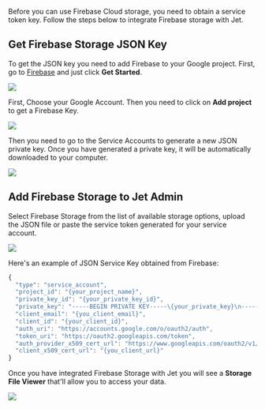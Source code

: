 Before you can use Firebase Cloud storage, you need to obtain a service token key. Follow the steps below to integrate Firebase storage with Jet.‌

## Get Firebase Storage JSON Key <a id="1-get-firebase-key"></a>

To get the JSON key you need to add Firebase to your Google project. First, go to [Firebase](https://firebase.google.com/) and just click **Get Started**.

![](https://gblobscdn.gitbook.com/assets%2F-LQ08RFAKZvFADEiXKFy%2F-MWPTvbPDMAbsJaFXHMo%2F-MWPyFl0b8QAl1KwF_q6%2Fimage.png?alt=media&token=d7b1c8d9-56b6-4f9b-a605-fd1141291f2e)

First, Choose your Google Account. Then you need to click on **Add project** to get a Firebase Key.​

![](https://gblobscdn.gitbook.com/assets%2F-LQ08RFAKZvFADEiXKFy%2F-MWPTvbPDMAbsJaFXHMo%2F-MWQ0vloTcTeL4flpQOY%2FGIF.gif?alt=media&token=abd07498-645b-4f37-9d48-be907cd13ff7)

Then you need to go to the Service Accounts to generate a new JSON private key. Once you have generated a private key, it will be automatically downloaded to your computer.​

![](https://gblobscdn.gitbook.com/assets%2F-LQ08RFAKZvFADEiXKFy%2F-MWPTvbPDMAbsJaFXHMo%2F-MWQ1D2ZGO04wQFTIFb3%2FGIF%20%281%29.gif?alt=media&token=ac75c780-fb03-4189-bd46-3cb85bde0770)

## Add Firebase Storage to Jet Admin <a id="2-add-firebase-to-jet-admin"></a>

Select Firebase Storage from the list of available storage options, upload the JSON file or paste the service token generated for your service account.

![](https://gblobscdn.gitbook.com/assets%2F-LQ08RFAKZvFADEiXKFy%2F-MWPTvbPDMAbsJaFXHMo%2F-MWQ2BK8D9ktvP9t8p0Z%2Fimage.png?alt=media&token=1693bead-ba2f-432f-a725-0a5d3e8522c7)

Here's an example of JSON Service Key obtained from Firebase:

```javascript
{
  "type": "service_account",
  "project_id": "{your_project_name}",
  "private_key_id": "{your_private_key_id}",
  "private_key": "-----BEGIN PRIVATE KEY-----\{your_private_key}\n-----END PRIVATE KEY-----\n",
  "client_email": "{you_client_email}",
  "client_id": "{your_client_id}",
  "auth_uri": "https://accounts.google.com/o/oauth2/auth",
  "token_uri": "https://oauth2.googleapis.com/token",
  "auth_provider_x509_cert_url": "https://www.googleapis.com/oauth2/v1/certs",
  "client_x509_cert_url": "{you_client_url}"
}
```

Once you have integrated Firebase Storage with Jet you will see a **Storage File Viewer** that'll allow you to access your data.

![](https://gblobscdn.gitbook.com/assets%2F-LQ08RFAKZvFADEiXKFy%2F-MWPTvbPDMAbsJaFXHMo%2F-MWQ79trxLw_279zMgCa%2FGIF213.gif?alt=media&token=e5fd4cd9-f09d-4bde-b9b8-4b2adc649c59)

